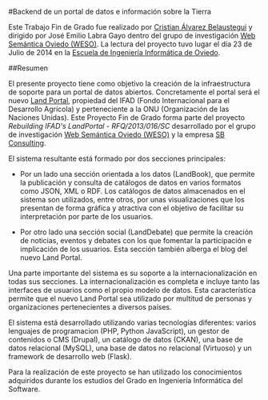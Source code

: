 #Backend de un portal de datos e información sobre la Tierra

Este Trabajo Fin de Grado fue realizado por
[Cristian Álvarez Belaustegui](http://belaustegui.github.io/about/) y dirigido
por José Emilio Labra Gayo dentro del grupo de investigación
[Web Semántica Oviedo (WESO)](http://www.weso.es/).  La lectura del proyecto
tuvo lugar el día 23 de Julio de 2014 en la
[Escuela de Ingeniería Informática de Oviedo](http://www.ingenieriainformatica.uniovi.es/).

##Resumen

El presente proyecto tiene como objetivo la creación de la infraestructura de
soporte  para un portal de datos abiertos.  Concretamente el portal será el
nuevo [Land Portal](landportal.weso.es), propiedad del IFAD (Fondo Internacional para
el Desarrollo Agrícola) y perteneciente a la ONU (Organización de las Naciones
Unidas).  Este Proyecto Fin de Grado forma parte del proyecto *Rebuilding
IFAD's LandPortal - RFQ/2013/016/SC* desarrollado por el grupo de investigación
[Web Semántica Oviedo (WESO)](http://www.weso.es/) y la empresa
[SB Consulting](http://www.sbc4d.com/).

El sistema resultante está formado por dos secciones principales:

- Por un lado una sección orientada a los datos (LandBook), que permite
la publicación y consulta de catálogos de datos en varios formatos
como JSON, XML o RDF.  Los catálogos de datos almacenados en el
sistema son utilizados, entre otros, por unas visualizaciones que los
presentan de forma gráfica y atractiva con el objetivo de facilitar su
interpretación por parte de los usuarios.

- Por otro lado una sección social (LandDebate) que permite la creación de
noticias, eventos y debates con los que fomentar la participación e
implicación de los usuarios.  Esta sección también alberga el blog
del nuevo Land Portal.

Una parte importante del sistema es su soporte a la internacionalización en todas
sus secciones.  La internacionalización es completa e incluye tanto las interfaces
de usuarios como el propio modelo de datos.  Esta característica permite que el
nuevo Land Portal sea utilizado por multitud de personas y organizaciones
pertenecientes a diversos países.

El sistema está desarrollado utilizando varias tecnologías diferentes: varios lenguajes
de programacion (PHP, Python JavaScript), un gestor de contenidos o CMS (Drupal),
un catálogo de datos (CKAN), una base de datos relacional (MySQL), una base de
datos no relacional (Virtuoso) y un framework de desarrollo web (Flask).

Para la realización de este proyecto se han utilizado los conocimientos adquiridos
durante los estudios del Grado en Ingeniería Informática del Software.

